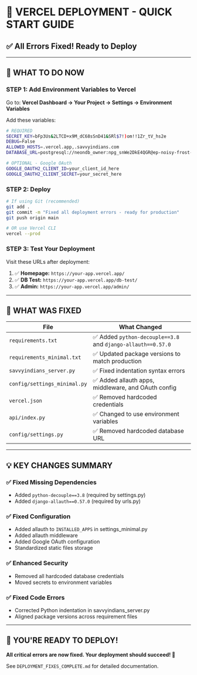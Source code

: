 # 🚀 VERCEL DEPLOYMENT - QUICK START GUIDE

## ✅ All Errors Fixed! Ready to Deploy

---

## 📝 WHAT TO DO NOW

### **STEP 1: Add Environment Variables to Vercel**

Go to: **Vercel Dashboard → Your Project → Settings → Environment Variables**

Add these variables:

```bash
# REQUIRED
SECRET_KEY=bFp3Us&2LTCD+x9M_dC68sSnD41&SRl$7!)om!!1Zr_tV_hs2e
DEBUG=False
ALLOWED_HOSTS=.vercel.app,.savvyindians.com
DATABASE_URL=postgresql://neondb_owner:npg_snWe2DkE4QGR@ep-noisy-frost-adlq3kiy-pooler.c-2.us-east-1.aws.neon.tech/neondb?sslmode=require&channel_binding=require

# OPTIONAL - Google OAuth
GOOGLE_OAUTH2_CLIENT_ID=your_client_id_here
GOOGLE_OAUTH2_CLIENT_SECRET=your_secret_here
```

### **STEP 2: Deploy**

```bash
# If using Git (recommended)
git add .
git commit -m "Fixed all deployment errors - ready for production"
git push origin main

# OR use Vercel CLI
vercel --prod
```

### **STEP 3: Test Your Deployment**

Visit these URLs after deployment:

1. ✅ **Homepage:** `https://your-app.vercel.app/`
2. ✅ **DB Test:** `https://your-app.vercel.app/db-test/`
3. ✅ **Admin:** `https://your-app.vercel.app/admin/`

---

## 🎯 WHAT WAS FIXED

| File | What Changed |
|------|--------------|
| `requirements.txt` | ✅ Added `python-decouple==3.8` and `django-allauth==0.57.0` |
| `requirements_minimal.txt` | ✅ Updated package versions to match production |
| `savvyindians_server.py` | ✅ Fixed indentation syntax errors |
| `config/settings_minimal.py` | ✅ Added allauth apps, middleware, and OAuth config |
| `vercel.json` | ✅ Removed hardcoded credentials |
| `api/index.py` | ✅ Changed to use environment variables |
| `config/settings.py` | ✅ Removed hardcoded database URL |

---

## 💡 KEY CHANGES SUMMARY

### ✅ Fixed Missing Dependencies
- Added `python-decouple==3.8` (required by settings.py)
- Added `django-allauth==0.57.0` (required by urls.py)

### ✅ Fixed Configuration
- Added allauth to `INSTALLED_APPS` in settings_minimal.py
- Added allauth middleware
- Added Google OAuth configuration
- Standardized static files storage

### ✅ Enhanced Security
- Removed all hardcoded database credentials
- Moved secrets to environment variables

### ✅ Fixed Code Errors
- Corrected Python indentation in savvyindians_server.py
- Aligned package versions across requirement files

---

## 🎊 YOU'RE READY TO DEPLOY!

**All critical errors are now fixed. Your deployment should succeed! 🚀**

See `DEPLOYMENT_FIXES_COMPLETE.md` for detailed documentation.

